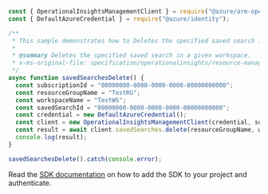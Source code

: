 ```javascript
const { OperationalInsightsManagementClient } = require("@azure/arm-operationalinsights");
const { DefaultAzureCredential } = require("@azure/identity");

/**
 * This sample demonstrates how to Deletes the specified saved search in a given workspace.
 *
 * @summary Deletes the specified saved search in a given workspace.
 * x-ms-original-file: specification/operationalinsights/resource-manager/Microsoft.OperationalInsights/stable/2020-08-01/examples/WorkspacesDeleteSavedSearches.json
 */
async function savedSearchesDelete() {
  const subscriptionId = "00000000-0000-0000-0000-00000000000";
  const resourceGroupName = "TestRG";
  const workspaceName = "TestWS";
  const savedSearchId = "00000000-0000-0000-0000-00000000000";
  const credential = new DefaultAzureCredential();
  const client = new OperationalInsightsManagementClient(credential, subscriptionId);
  const result = await client.savedSearches.delete(resourceGroupName, workspaceName, savedSearchId);
  console.log(result);
}

savedSearchesDelete().catch(console.error);
```

Read the [SDK documentation](https://github.com/Azure/azure-sdk-for-js/blob/%40azure%2Farm-operationalinsights_8.0.1/sdk/operationalinsights/arm-operationalinsights/README.md) on how to add the SDK to your project and authenticate.
